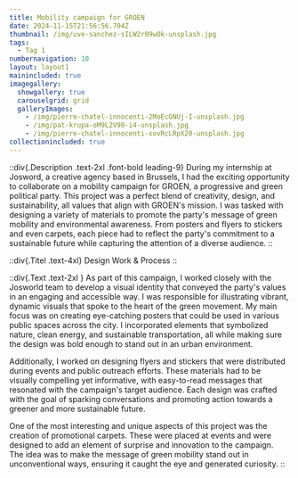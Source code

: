 ```yaml
---
title: Mobility campaign for GROEN
date: 2024-11-15T21:56:56.704Z
thumbnail: /img/uve-sanchez-sILW2r09wOk-unsplash.jpg
tags:
  - Tag 1
numbernavigation: 10
layout: layout1
mainincluded: true
imagegallery:
  showgallery: true
  carouselgrid: grid
  galleryImages:
    - /img/pierre-chatel-innocenti-2MoEcGNUj-I-unsplash.jpg
    - /img/pat-krupa-oM9L2V90-i4-unsplash.jpg
    - /img/pierre-chatel-innocenti-xovRcLRpX20-unsplash.jpg
collectionincluded: true
--- 
```

::div{.Description .text-2xl .font-bold leading-9}
During my internship at Josword, a creative agency based in Brussels, I had the exciting opportunity to collaborate on a mobility campaign for GROEN, a progressive and green political party. This project was a perfect blend of creativity, design, and sustainability, all values that align with GROEN's mission. I was tasked with designing a variety of materials to promote the party's message of green mobility and environmental awareness. From posters and flyers to stickers and even carpets, each piece had to reflect the party's commitment to a sustainable future while capturing the attention of a diverse audience.
::  

::div{.Titel .text-4xl}
Design Work & Process
::

::div{.Text .text-2xl }
As part of this campaign, I worked closely with the Josworld team to develop a visual identity that conveyed the party's values in an engaging and accessible way. I was responsible for illustrating vibrant, dynamic visuals that spoke to the heart of the green movement. My main focus was on creating eye-catching posters that could be used in various public spaces across the city. I incorporated elements that symbolized nature, clean energy, and sustainable transportation, all while making sure the design was bold enough to stand out in an urban environment.

Additionally, I worked on designing flyers and stickers that were distributed during events and public outreach efforts. These materials had to be visually compelling yet informative, with easy-to-read messages that resonated with the campaign's target audience. Each design was crafted with the goal of sparking conversations and promoting action towards a greener and more sustainable future.

One of the most interesting and unique aspects of this project was the creation of promotional carpets. These were placed at events and were designed to add an element of surprise and innovation to the campaign. The idea was to make the message of green mobility stand out in unconventional ways, ensuring it caught the eye and generated curiosity.
:: 











